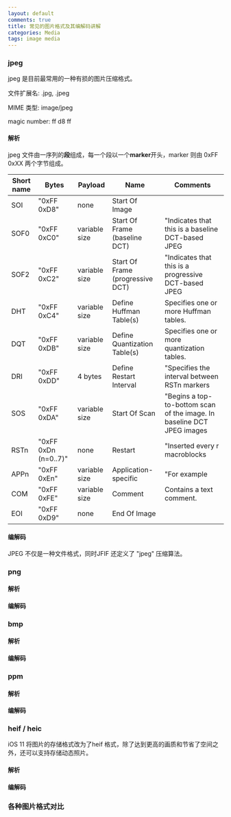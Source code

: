```yaml
---
layout: default
comments: true
title: 常见的图片格式及其编解码讲解
categories: Media
tags: image media
---
```


### jpeg

jpeg 是目前最常用的一种有损的图片压缩格式。

文件扩展名: .jpg, .jpeg

MIME 类型: image/jpeg

magic number: ff d8 ff

#### 解析

jpeg 文件由一序列的**段**组成，每一个段以一个**marker**开头，marker 则由 0xFF 0xXX 两个字节组成。

| Short name | Bytes | Payload | Name | Comments |
|------------|-------|---------|------|----------|
| SOI | "0xFF 0xD8" | none | Start Of Image | | 
| SOF0 | "0xFF 0xC0" | variable size | Start Of Frame (baseline DCT) | "Indicates that this is a baseline DCT-based JPEG |  and specifies the width |  height |  number of components |  and component subsampling (e.g. |  4:2:0)." |
| SOF2 | "0xFF 0xC2" | variable size | Start Of Frame (progressive DCT) | "Indicates that this is a progressive DCT-based JPEG |  and specifies the width |  height |  number of components |  and component subsampling (e.g. |  4:2:0)." |
| DHT | "0xFF 0xC4" | variable size | Define Huffman Table(s) | Specifies one or more Huffman tables. |
| DQT | "0xFF 0xDB" | variable size | Define Quantization Table(s) | Specifies one or more quantization tables. |
| DRI | "0xFF 0xDD" | 4 bytes | Define Restart Interval | "Specifies the interval between RSTn markers |  in Minimum Coded Units (MCUs). This marker is followed by two bytes indicating the fixed size so it can be treated like any other variable size segment." |
| SOS | "0xFF 0xDA" | variable size | Start Of Scan | "Begins a top-to-bottom scan of the image. In baseline DCT JPEG images |  there is generally a single scan. Progressive DCT JPEG images usually contain multiple scans. This marker specifies which slice of data it will contain |  and is immediately followed by entropy-coded data." |
| RSTn | "0xFF 0xDn (n=0..7)" | none | Restart | "Inserted every r macroblocks |  where r is the restart interval set by a DRI marker. Not used if there was no DRI marker. The low three bits of the marker code cycle in value from 0 to 7." |
| APPn | "0xFF 0xEn" | variable size | Application-specific | "For example |  an Exif JPEG file uses an APP1 marker to store metadata |  laid out in a structure based closely on TIFF." |
| COM | "0xFF 0xFE" | variable size | Comment | Contains a text comment. |
| EOI | "0xFF 0xD9" | none | End Of Image | |

#### 编解码

JPEG 不仅是一种文件格式，同时JFIF 还定义了 "jpeg" 压缩算法。

### png

#### 解析

#### 编解码

### bmp

#### 解析

#### 编解码

### ppm

#### 解析

#### 编解码

### heif / heic

iOS 11 将图片的存储格式改为了heif 格式，除了达到更高的画质和节省了空间之外，还可以支持存储动态照片。

#### 解析

#### 编解码

### 各种图片格式对比


